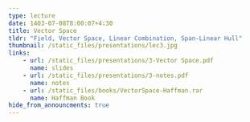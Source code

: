 ```yaml
---
type: lecture
date: 1403-07-08T8:00:07+4:30
title: Vector Space
tldr: "Field, Vector Space, Linear Combination, Span-Linear Hull"
thumbnail: /static_files/presentations/lec3.jpg
links: 
    - url: /static_files/presentations/3-Vector Space.pdf
      name: slides
    - url: /static_files/presentations/3-notes.pdf
      name: notes  
    - url: /static_files/books/VectorSpace-Haffman.rar
      name: Haffman Book  
hide_from_announcments: true
---
```


